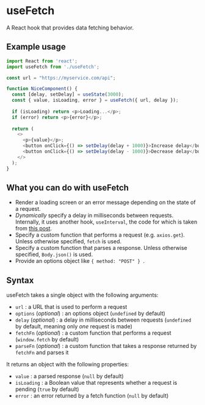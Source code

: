 # useFetch
A React hook that provides data fetching behavior.

## Example usage
```javascript
import React from 'react';
import useFetch from './useFetch';

const url = "https://myservice.com/api";

function NiceComponent() {
  const [delay, setDelay] = useState(3000);
  const { value, isLoading, error } = useFetch({ url, delay });
  
  if (isLoading) return <p>Loading...</p>;
  if (error) return <p>{error}</p>;
  
  return (
    <>
      <p>{value}</p>;
      <button onClick={() => setDelay(delay + 1000)}>Increase delay</button>
      <button onClick={() => setDelay(delay - 1000)}>Decrease delay</button>
    </>
  );
}
```

## What you can do with useFetch
* Render a loading screen or an error message depending on the state of a request.
* *Dynamically* specify a delay in milliseconds between requests. Internally, it uses another hook, `useInterval`, the code for which is taken from [this post](https://overreacted.io/making-setinterval-declarative-with-react-hooks/#just-show-me-the-code).
* Specify a custom function that performs a request (e.g. `axios.get`). Unless otherwise specified, `fetch` is used.
* Specify a custom function that parses a response. Unless otherwise specified, `Body.json()` is used.
* Provide an options object like `{ method: "POST" } `.

## Syntax
useFetch takes a single object with the following arguments:  
- `url` : a URL that is used to perform a request 
- `options` (*optional*) : an options object  (`undefined` by default)
- `delay` (*optional*) : a delay in milliseconds between requests  (`undefined` by default, meaning only *one* request is made)
- `fetchFn` (*optional*) : a custom function that performs a request  (`window.fetch` by default)
- `parseFn` (*optional*) : a custom function that takes a response returned by `fetchFn` and parses it

It returns an object with the following properties:
- `value` : a parsed response (`null` by default)
- `isLoading` : a Boolean value that represents whether a request is pending (`true` by default)
- `error` : an error returned by a fetch function (`null` by default)

